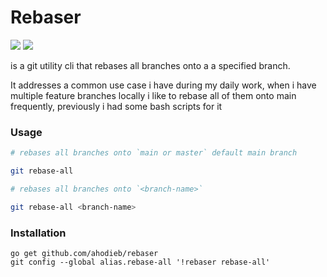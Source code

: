 # Rebaser 

![](https://img.shields.io/badge/version-v0.0.1%20(beta)-green?style=for-the-badge)
![](https://img.shields.io/badge/WARNING-can%20damage%20your%20git%20history-red?style=for-the-badge)

is a git utility cli that rebases all branches onto a a specified branch. 

It addresses a common use case i have during my daily work, when i have multiple feature branches locally i like to rebase all of them onto main frequently, previously i had some bash scripts for it 


### Usage

```bash
# rebases all branches onto `main or master` default main branch

git rebase-all 
```

```bash
# rebases all branches onto `<branch-name>` 

git rebase-all <branch-name>
```


### Installation

```
go get github.com/ahodieb/rebaser
git config --global alias.rebase-all '!rebaser rebase-all'
```
